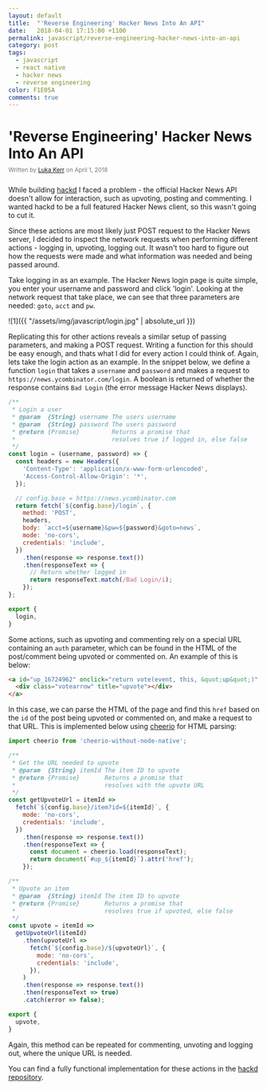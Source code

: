 ```yaml
---
layout: default
title:  "'Reverse Engineering' Hacker News Into An API"
date:   2018-04-01 17:15:00 +1100
permalink: javascript/reverse-engineering-hacker-news-into-an-api
category: post
tags:
  - javascript
  - react native
  - hacker news
  - reverse engineering
color: F1E05A
comments: true
---
```


# 'Reverse Engineering' Hacker News Into An API

<small style="color: #777; top: -10px; position: relative">
  Written by <a href="https://github.com/lukakerr">Luka Kerr</a> on April 1, 2018
</small>

While building [hackd](https://github.com/lukakerr/hackd) I faced a problem - the official Hacker News API doesn't allow for interaction, such as upvoting, posting and commenting. I wanted hackd to be a full featured Hacker News client, so this wasn't going to cut it.

Since these actions are most likely just POST request to the Hacker News server, I decided to inspect the network requests when performing different actions - logging in, upvoting, logging out. It wasn't too hard to figure out how the requests were made and what information was needed and being passed around.

Take logging in as an example. The Hacker News login page is quite simple, you enter your username and password and click 'login'. Looking at the network request that take place, we can see that three parameters are needed: `goto`, `acct` and `pw`.

![1]({{ "/assets/img/javascript/login.jpg" | absolute_url }})

Replicating this for other actions reveals a similar setup of passing parameters, and making a POST request. Writing a function for this should be easy enough, and thats what I did for every action I could think of. Again, lets take the login action as an example. In the snippet below, we define a function `login` that takes a `username` and `password` and makes a request to `https://news.ycombinator.com/login`. A boolean is returned of whether the response contains `Bad Login` (the error message Hacker News displays).

```javascript
/**
 * Login a user
 * @param  {String} username The users username
 * @param  {String} password The users password
 * @return {Promise}         Returns a promise that
 *                           resolves true if logged in, else false
 */
const login = (username, password) => {
  const headers = new Headers({
    'Content-Type': 'application/x-www-form-urlencoded',
    'Access-Control-Allow-Origin': '*',
  });

  // config.base = https://news.ycombinator.com
  return fetch(`${config.base}/login`, {
    method: 'POST',
    headers,
    body: `acct=${username}&pw=${password}&goto=news`,
    mode: 'no-cors',
    credentials: 'include',
  })
    .then(response => response.text())
    .then(responseText => {
      // Return whether logged in
      return responseText.match(/Bad Login/i);
    });
};

export {
  login,
}
```

Some actions, such as upvoting and commenting rely on a special URL containing an `auth` parameter, which can be found in the HTML of the post/comment being upvoted or commented on. An example of this is below:

```html
<a id="up_16724962" onclick="return vote(event, this, &quot;up&quot;)" href="vote?id=16724962&amp;how=up&amp;auth=4356e982da9ab9ae4f443ee80b7ede2d716834be&amp;goto=item%3Fid%3D16724962">
  <div class="votearrow" title="upvote"></div>
</a>
```

In this case, we can parse the HTML of the page and find this `href` based on the `id` of the post being upvoted or commented on, and make a request to that URL. This is implemented below using [cheerio](https://github.com/oyyd/cheerio-without-node-native) for HTML parsing:

```javascript
import cheerio from 'cheerio-without-node-native';

/**
 * Get the URL needed to upvote
 * @param  {String} itemId The item ID to upvote
 * @return {Promise}       Returns a promise that
 *                         resolves with the upvote URL
 */
const getUpvoteUrl = itemId =>
  fetch(`${config.base}/item?id=${itemId}`, {
    mode: 'no-cors',
    credentials: 'include',
  })
    .then(response => response.text())
    .then(responseText => {
      const document = cheerio.load(responseText);
      return document(`#up_${itemId}`).attr('href');
    });

/**
 * Upvote an item
 * @param  {String} itemId The item ID to upvote
 * @return {Promise}       Returns a promise that
 *                         resolves true if upvoted, else false
 */
const upvote = itemId =>
  getUpvoteUrl(itemId)
    .then(upvoteUrl =>
      fetch(`${config.base}/${upvoteUrl}`, {
        mode: 'no-cors',
        credentials: 'include',
      }),
    )
    .then(response => response.text())
    .then(responseText => true)
    .catch(error => false);

export {
  upvote,
}
```

Again, this method can be repeated for commenting, unvoting and logging out, where the unique URL is needed.

You can find a fully functional implementation for these actions in the [hackd repository](https://github.com/lukakerr/hackd/blob/master/app/helpers/api.js).